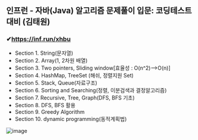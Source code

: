 ## 인프런 - 자바(Java) 알고리즘 문제풀이 입문: 코딩테스트 대비 (김태원)
### ✔https://inf.run/xhbu

- Section 1. String(문자열)
- Section 2. Array(1, 2차원 배열)
- Section 3. Two pointers, Sliding window[효율성 : O(n^2)-->O(n)]
- Section 4. HashMap, TreeSet (해쉬, 정렬지원 Set)
- Section 5. Stack, Queue(자료구조)
- Section 6. Sorting and Searching(정렬, 이분검색과 결정알고리즘)
- Section 7. Recursive, Tree, Graph(DFS, BFS 기초)
- Section 8. DFS, BFS 활용
- Section 9. Greedy Algorithm
- Section 10. dynamic programming(동적계획법)


![image](https://user-images.githubusercontent.com/96504592/204139794-cf3d80ca-1943-46e1-aac7-636d63cb90d5.png)

